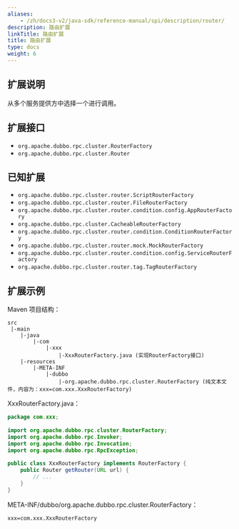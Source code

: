 ```yaml
---
aliases:
    - /zh/docs3-v2/java-sdk/reference-manual/spi/description/router/
description: 路由扩展
linkTitle: 路由扩展
title: 路由扩展
type: docs
weight: 6
---
```



## 扩展说明

从多个服务提供方中选择一个进行调用。

## 扩展接口

* `org.apache.dubbo.rpc.cluster.RouterFactory`
* `org.apache.dubbo.rpc.cluster.Router`

## 已知扩展

* `org.apache.dubbo.rpc.cluster.router.ScriptRouterFactory`
* `org.apache.dubbo.rpc.cluster.router.FileRouterFactory`
* `org.apache.dubbo.rpc.cluster.router.condition.config.AppRouterFactory`
* `org.apache.dubbo.rpc.cluster.CacheableRouterFactory`
* `org.apache.dubbo.rpc.cluster.router.condition.ConditionRouterFactory`
* `org.apache.dubbo.rpc.cluster.router.mock.MockRouterFactory`
* `org.apache.dubbo.rpc.cluster.router.condition.config.ServiceRouterFactory`
* `org.apache.dubbo.rpc.cluster.router.tag.TagRouterFactory`

## 扩展示例

Maven 项目结构：

```
src
 |-main
    |-java
        |-com
            |-xxx
                |-XxxRouterFactory.java (实现RouterFactory接口)
    |-resources
        |-META-INF
            |-dubbo
                |-org.apache.dubbo.rpc.cluster.RouterFactory (纯文本文件，内容为：xxx=com.xxx.XxxRouterFactory)

```

XxxRouterFactory.java：

```java
package com.xxx;
 
import org.apache.dubbo.rpc.cluster.RouterFactory;
import org.apache.dubbo.rpc.Invoker;
import org.apache.dubbo.rpc.Invocation;
import org.apache.dubbo.rpc.RpcException;
 
public class XxxRouterFactory implements RouterFactory {
    public Router getRouter(URL url) {
        // ...
    }
}
```

META-INF/dubbo/org.apache.dubbo.rpc.cluster.RouterFactory：

```properties
xxx=com.xxx.XxxRouterFactory
```